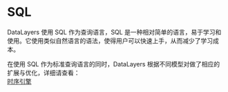 # SQL

DataLayers 使用 SQL 作为查询语言，SQL 是一种相对简单的语言，易于学习和使用。它使用类似自然语言的语法，使得用户可以快速上手，从而减少了学习成本。

在使用 SQL 作为标准查询语言的同时，DataLayers 根据不同模型对做了相应的扩展与优化，详细请查看：  
[时序引擎](../sql-reference/table-management-timeseries.md)